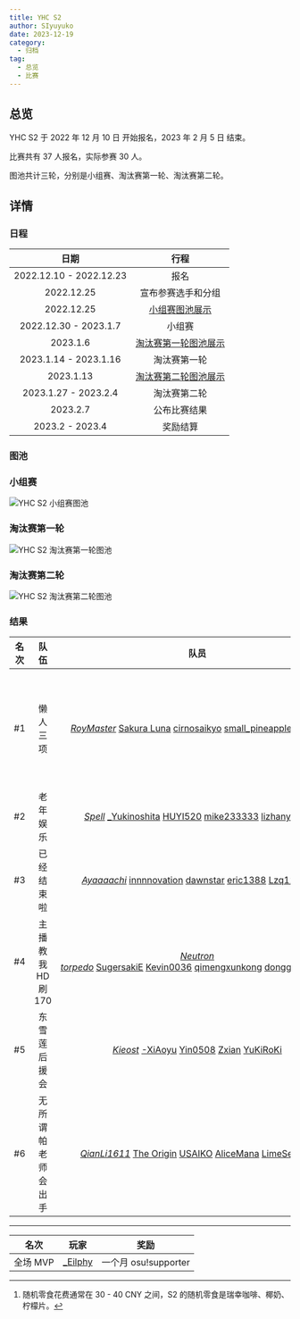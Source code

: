 ```yaml
---
title: YHC S2
author: SIyuyuko
date: 2023-12-19
category:
  - 归档
tag:
  - 总览
  - 比赛
---
```

## 总览

YHC S2 于 2022 年 12 月 10 日 开始报名，2023 年 2 月 5 日 结束。

比赛共有 37 人报名，实际参赛 30 人。

图池共计三轮，分别是小组赛、淘汰赛第一轮、淘汰赛第二轮。

## 详情

### 日程

|          日期          |                               行程                               |
| :---------------------: | :---------------------------------------------------------------: |
| 2022.12.10 - 2022.12.23 |                               报名                               |
|       2022.12.25       |                        宣布参赛选手和分组                        |
|       2022.12.25       |    [小组赛图池展示](https://www.bilibili.com/video/BV12K411q7sL/)    |
|  2022.12.30 - 2023.1.7  |                              小组赛                              |
|        2023.1.6        | [淘汰赛第一轮图池展示](https://www.bilibili.com/video/BV1h8411K7ke/) |
|  2023.1.14 - 2023.1.16  |                           淘汰赛第一轮                           |
|        2023.1.13        | [淘汰赛第二轮图池展示](https://www.bilibili.com/video/BV1ex4y137Fx/) |
|  2023.1.27 - 2023.2.4  |                           淘汰赛第二轮                           |
|        2023.2.7        |                           公布比赛结果                           |
|    2023.2 - 2023.4    |                             奖励结算                             |

### 图池

### 小组赛

![YHC S2 小组赛图池](https://files.catbox.moe/zixctj.jpg)

<!-- !gp #YHC S2 R1# HD 2089366 372448 3239199 3448129 3902695 2141049 NM 2661092 3743459 DT 3675891 2587641 FM 3424391 3521488 3139469 TB 3256904 -->

### 淘汰赛第一轮

![YHC S2 淘汰赛第一轮图池](https://files.catbox.moe/qebui5.jpg)

<!-- !gp #YHC S2 R2# HD 2288966 859667 3035501 2104403 1003687 2872872 NM 3019025 3461651 DT 261417 1554793 FM 1824472 3739576 3590290 TB 1308941 -->

### 淘汰赛第二轮

![YHC S2 淘汰赛第二轮图池](https://files.catbox.moe/m26whz.jpg)

<!-- !gp #YHC S2 R3# HD 3468294 3113813 3735247 3196719 2381878 2938608 313165 NM 3017432 3157972 DT 307804 2896899 2325564 FM 1542345 3661739 2033671 TB 342543 -->

### 结果

| 名次 |        队伍        |                                                                                                                        队员                                                                                                                        |           奖励           |
| :--: | :-----------------: | :------------------------------------------------------------------------------------------------------------------------------------------------------------------------------------------------------------------------------------------------: | :----------------------: |
|  #1  |      懒人三项      |     [*RoyMaster*](https://osu.ppy.sh/users/28365836) [Sakura Luna](https://osu.ppy.sh/users/1608105) [cirnosaikyo](https://osu.ppy.sh/users/19971407) [small_pineapple](https://osu.ppy.sh/users/20989945) [_Eilphy](https://osu.ppy.sh/users/15175276)     | 每人一份随机零食[^first] |
|  #2  |      老年娱乐      |        [*Spell*](https://osu.ppy.sh/users/13003552) [_Yukinoshita](https://osu.ppy.sh/users/15343685) [HUYI520](https://osu.ppy.sh/users/15337997) [mike233333](https://osu.ppy.sh/users/15436106) [lizhanyiawa](https://osu.ppy.sh/users/13928307)        |            --            |
|  #3  |     已经结束啦     |        [*Ayaaaachi*](https://osu.ppy.sh/users/16022736) [innnnovation](https://osu.ppy.sh/users/18443135) [dawnstar](https://osu.ppy.sh/users/17426219) [eric1388](https://osu.ppy.sh/users/20384257) [Lzq12345](https://osu.ppy.sh/users/15012640)        |            --            |
|  #4  |   主播教我HD刷170   | [*Neutron torpedo*](https://osu.ppy.sh/users/24657559) [SugersakiE](https://osu.ppy.sh/users/15091523) [Kevin0036](https://osu.ppy.sh/users/24004891) [qimengxunkong](https://osu.ppy.sh/users/16849347) [dongguadongde](https://osu.ppy.sh/users/28494479) |            --            |
|  #5  |    东雪莲后援会    |              [*Kieost*](https://osu.ppy.sh/users/17823832) [-XiAoyu](https://osu.ppy.sh/users/19061410) [Yin0508](https://osu.ppy.sh/users/15730382) [Zxian](https://osu.ppy.sh/users/20672564) [YuKiRoKi](https://osu.ppy.sh/users/16668536)              |            --            |
|  #6  | 无所谓 帕老师会出手 |         [*QianLi1611*](https://osu.ppy.sh/users/30367809) [The Origin](https://osu.ppy.sh/users/10225377) [USAIKO](https://osu.ppy.sh/users/30018494) [AliceMana](https://osu.ppy.sh/users/11531025) [LimeSeptum](https://osu.ppy.sh/users/13256419)         |            --            |

---

|   名次   |                   玩家                   |         奖励         |
| :------: | :---------------------------------------: | :------------------: |
| 全场 MVP | [_Eilphy](https://osu.ppy.sh/users/15175276) | 一个月 osu!supporter |

[^first]: 随机零食花费通常在 30 - 40 CNY 之间，S2 的随机零食是瑞幸咖啡、椰奶、柠檬片。
